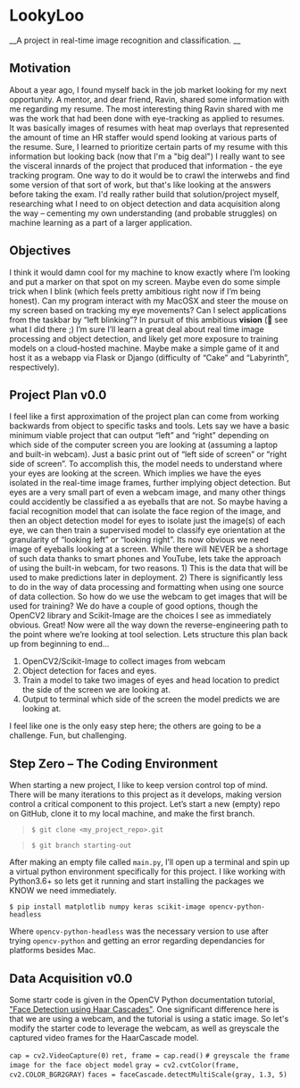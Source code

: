 # LookyLoo
__A project in real-time image recognition and classification. __

## Motivation
About a year ago, I found myself back in the job market looking for my next opportunity. A mentor, and dear friend, Ravin, shared some information with me regarding my resume. The most interesting thing Ravin shared with me was the work that had been done with eye-tracking as applied to resumes. It was basically images of resumes with heat map overlays that represented the amount of time an HR staffer would spend looking at various parts of the resume. Sure, I learned to prioritize certain parts of my resume with this information but looking back (now that I'm a "big deal") I really want to see the visceral innards of the project that produced that information - the eye tracking program. One way to do it would be to crawl the interwebs and find some version of that sort of work, but that's like looking at the answers before taking the exam. I'd really rather build that solution/project myself, researching what I need to on object detection and data acquisition along the way – cementing my own understanding (and probable struggles) on machine learning as a part of a larger application. 

## Objectives 
I think it would damn cool for my machine to know exactly where I’m looking and put a marker on that spot on my screen. Maybe even do some simple trick when I blink (which feels pretty ambitious right now if I’m being honest). Can my program interact with my MacOSX and steer the mouse on my screen based on tracking my eye movements? Can I select applications from the taskbar by “left blinking”? In pursuit of this ambitious __vision__ ( see what I did there ;) I’m sure I’ll learn a great deal about real time image processing and object detection, and likely get more exposure to training models on a cloud-hosted machine. Maybe make a simple game of it and host it as a webapp via Flask or Django (difficulty of “Cake” and “Labyrinth”, respectively). 


## Project Plan v0.0
I feel like a first approximation of the project plan can come from working backwards from object to specific tasks and tools. 
Lets say we have a basic minimum viable project that can output “left” and “right” depending on which side of the computer screen you are looking at (assuming a laptop and built-in webcam). Just a basic print out of “left side of screen” or “right side of screen”. To accomplish this, the model needs to understand where your eyes are looking at the screen. Which implies we have the eyes isolated in the real-time image frames, further implying object detection. But eyes are a very small part of even a webcam image, and many other things could accidently be classified a as eyeballs that are not. So maybe having a facial recognition model that can isolate the face region of the image, and then an object detection model for eyes to isolate just the image(s) of each eye, we can then train a supervised model to classify eye orientation at the granularity of “looking left” or “looking right”. Its now obvious we need image of eyeballs looking at a screen. While there will NEVER be a shortage of such data thanks to smart phones and YouTube, lets take the approach of using the built-in webcam, for two reasons. 1) This is the data that will be used to make predictions later in deployment. 2) There is significantly less to do in the way of data processing and formatting when using one source of data collection. 
So how do we use the webcam to get images that will be used for training? We do have a couple of good options, though the OpenCV2 library and Scikit-Image are the choices I see as immediately obvious. 
Great! Now were all the way down the reverse-engineering path to the point where we’re looking at tool selection. Lets structure this plan back up from beginning to end…

1)	OpenCV2/Scikit-Image to collect images from webcam
2)	Object detection for faces and eyes. 
3)	Train a model to take two images of eyes and head location to predict the side of the screen we are looking at. 
4)	Output to terminal which side of the screen the model predicts we are looking at. 

I feel like one is the only easy step here; the others are going to be a challenge. Fun, but challenging. 


## Step Zero – The Coding Environment
When starting a new project, I like to keep version control top of mind. There will be many iterations to this project as it develops, making version control a critical component to this project. Let’s start a new (empty) repo on GitHub, clone it to my local machine, and make the first branch. 

> `$ git clone <my_project_repo>.git`

> `$ git branch starting-out`


After making an empty file called `main.py`, I’ll open up a terminal and spin up a virtual python environment specifically for this project. I like working with Python3.6+ so lets get it running and start installing the packages we KNOW we need immediately. 

`$ pip install matplotlib numpy keras scikit-image opencv-python-headless`

Where `opencv-python-headless` was the necessary version to use after trying `opencv-python` and getting an error regarding dependancies for platforms besides Mac. 

## Data Acquisition v0.0
Some startr code is given in the OpenCV Python documentation tutorial, ["Face Detection using Haar Cascades"](https://opencv-python-tutroals.readthedocs.io/en/latest/py_tutorials/py_objdetect/py_face_detection/py_face_detection.html#face-detection). One significant difference here is that we are using a webcam, and the tutorial is using a static image. So let's modify the starter code to leverage the webcam, as well as greyscale the captured video frames for the HaarCascade model. 

```cap = cv2.VideoCapture(0)```
```ret, frame = cap.read()```
```# greyscale the frame image for the face object model```
```gray = cv2.cvtColor(frame, cv2.COLOR_BGR2GRAY)```
```faces = faceCascade.detectMultiScale(gray, 1.3, 5)```
